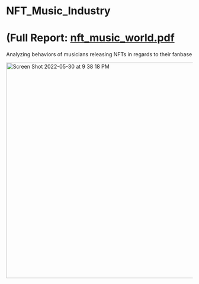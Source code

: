 # NFT_Music_Industry 
# (Full Report: [nft_music_world.pdf](https://github.com/alexriess/NFT_Music_Industry/files/8801664/nft_music_world.pdf)

Analyzing behaviors of musicians releasing NFTs in regards to their fanbase

<img width="583" alt="Screen Shot 2022-05-30 at 9 38 18 PM" src="https://user-images.githubusercontent.com/93554638/171076117-6420d238-bd82-42d1-8c4c-b3e9e2184a1b.png">

